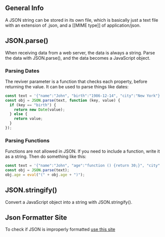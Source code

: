 ## General Info

A JSON string can be stored in its own file, which is basically just a text file with an extension of .json, and a [[MIME type]] of application/json.

## JSON.parse()

When receiving data from a web server, the data is always a string. Parse the data with JSON.parse(), and the data becomes a JavaScript object.

### Parsing Dates

The reviver parameter is a function that checks each property, before returning the value. It can be used to parse things like dates:

```javascript
const text = '{"name":"John", "birth":"1986-12-14", "city":"New York"}';
const obj = JSON.parse(text, function (key, value) {
  if (key == "birth") {
    return new Date(value);
  } else {
    return value;
  }
});
```

### Parsing Functions

Functions are not allowed in JSON. If you need to include a function, write it as a string. Then do something like this:

```javascript
const text = '{"name":"John", "age":"function () {return 30;}", "city":"New York"}';
const obj = JSON.parse(text);
obj.age = eval("(" + obj.age + ")");
```

## JSON.stringify()

Convert a JavaScript object into a string with JSON.stringify().

## Json Formatter Site

To check if JSON is improperly formatted [use this site](https://jsonformatter.curiousconcept.com/)
